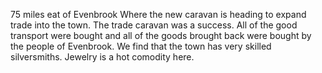 75 miles eat of Evenbrook
Where the new caravan is heading to expand trade into the town.
The trade caravan was a success. All of the good transport were bought and all of the goods brought back were bought by the people of Evenbrook.
We find that the town has very skilled silversmiths. Jewelry is a hot comodity here.